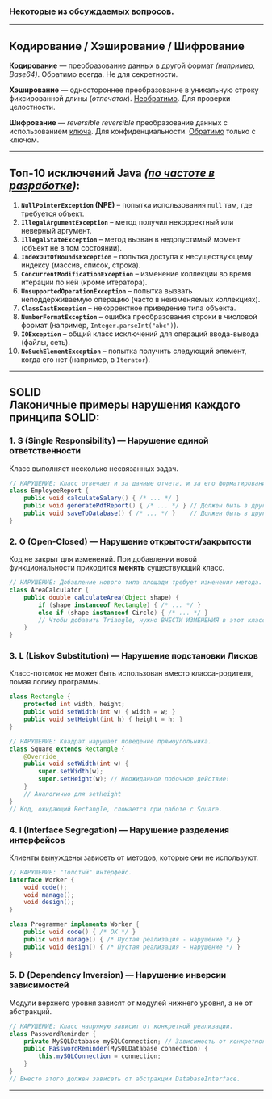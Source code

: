 ### Некоторые из обсуждаемых вопросов.

---
## Кодирование / Хэширование / Шифрование
**Кодирование** — преобразование данных в другой формат *(например, Base64)*. Обратимо всегда. Не для секретности.

**Хэширование** — одностороннее преобразование в уникальную строку фиксированной длины (*отпечаток*). <u>Необратимо</u>. Для проверки целостности.

**Шифрование** — *reversible reversible* преобразование данных с использованием <u>ключа</u>. Для конфиденциальности. <u>Обратимо</u> только с ключом.

---
## Топ-10 исключений Java *(<u>по частоте в разработке</u>)*:

1. **`NullPointerException` (NPE)** – попытка использования `null` там, где требуется объект.    
2. **`IllegalArgumentException`** – метод получил некорректный или неверный аргумент.  
3. **`IllegalStateException`** – метод вызван в недопустимый момент (объект не в том состоянии).
4. **`IndexOutOfBoundsException`** – попытка доступа к несуществующему индексу (массив, список, строка).
5. **`ConcurrentModificationException`** – изменение коллекции во время итерации по ней (кроме итератора).
6. **`UnsupportedOperationException`** – попытка вызвать неподдерживаемую операцию (часто в неизменяемых коллекциях).
7. **`ClassCastException`** – некорректное приведение типа объекта.
8. **`NumberFormatException`** – ошибка преобразования строки в числовой формат (например, `Integer.parseInt("abc")`).
9. **`IOException`** – общий класс исключений для операций ввода-вывода (файлы, сеть).
10. **`NoSuchElementException`** – попытка получить следующий элемент, когда его нет (например, в `Iterator`).

---
## **SOLID** <br>Лаконичные примеры нарушения каждого принципа **SOLID**:

### 1. **S (Single Responsibility)** — Нарушение единой ответственности
Класс выполняет несколько несвязанных задач.
```java
// НАРУШЕНИЕ: Класс отвечает и за данные отчета, и за его форматирование, и за сохранение.
class EmployeeReport {
    public void calculateSalary() { /* ... */ }
    public void generatePdfReport() { /* ... */ } // Должен быть в другом классе
    public void saveToDatabase() { /* ... */ }    // Должен быть в другом классе
}
```

### 2. **O (Open-Closed)** — Нарушение открытости/закрытости
Код не закрыт для изменений. При добавлении новой функциональности приходится **менять** существующий класс.
```java
// НАРУШЕНИЕ: Добавление нового типа площади требует изменения метода.
class AreaCalculator {
    public double calculateArea(Object shape) {
        if (shape instanceof Rectangle) { /* ... */ }
        else if (shape instanceof Circle) { /* ... */ }
        // Чтобы добавить Triangle, нужно ВНЕСТИ ИЗМЕНЕНИЯ в этот класс.
    }
}
```

### 3. **L (Liskov Substitution)** — Нарушение подстановки Лисков
Класс-потомок не может быть использован вместо класса-родителя, ломая логику программы.
```java
class Rectangle {
    protected int width, height;
    public void setWidth(int w) { width = w; }
    public void setHeight(int h) { height = h; }
}

// НАРУШЕНИЕ: Квадрат нарушает поведение прямоугольника.
class Square extends Rectangle {
    @Override
    public void setWidth(int w) {
        super.setWidth(w);
        super.setHeight(w); // Неожиданное побочное действие!
    }
    // Аналогично для setHeight
}
// Код, ожидающий Rectangle, сломается при работе с Square.
```

### 4. **I (Interface Segregation)** — Нарушение разделения интерфейсов
Клиенты вынуждены зависеть от методов, которые они не используют.
```java
// НАРУШЕНИЕ: "Толстый" интерфейс.
interface Worker {
    void code();
    void manage();
    void design();
}

class Programmer implements Worker {
    public void code() { /* OK */ }
    public void manage() { /* Пустая реализация - нарушение */ }
    public void design() { /* Пустая реализация - нарушение */ }
}
```

### 5. **D (Dependency Inversion)** — Нарушение инверсии зависимостей
Модули верхнего уровня зависят от модулей нижнего уровня, а не от абстракций.
```java
// НАРУШЕНИЕ: Класс напрямую зависит от конкретной реализации.
class PasswordReminder {
    private MySQLDatabase mySQLConnection; // Зависимость от конкретного класса
    public PasswordReminder(MySQLDatabase connection) {
        this.mySQLConnection = connection;
    }
}
// Вместо этого должен зависеть от абстракции DatabaseInterface.
```

---










